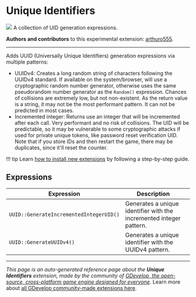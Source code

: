 # Unique Identifiers

<img src="https://resources.gdevelop-app.com/assets/Icons/identifier.svg" class="extension-icon"></img>
A collection of UID generation expressions.

**Authors and contributors** to this experimental extension: [arthuro555](https://gd.games/arthuro555).

---

Adds UUID (Universally Unique Identifiers) generation expressions via multiple patterns:

- UUIDv4: Creates a long random string of characters following the UUIDv4 standard. If available on the system/browser, will use a cryptographic random number generator, otherwise uses the same pseudorandom number generator as the `Random()` expression. Chances of collisions are extremely low, but not non-existent. As the return value is a string, it may not be the most performant pattern. It can not be predicted in most cases.
- Incremented integer: Returns use an integer that will be incremented after each call. Very performant and no risk of collisions. The UID will be predictable, so it may be vulnerable to some cryptographic attacks if used for private unique tokens, like password reset verification UID. Note that if you store IDs and then restart the game, there may be duplicates, since it'll reset the counter.

!!! tip
    Learn [how to install new extensions](/gdevelop5/extensions/search) by following a step-by-step guide.

## Expressions

| Expression | Description |  |
|-----|-----|-----|
| `UUID::GenerateIncrementedIntegerUID()` | Generates a unique identifier with the incremented integer pattern. ||
| `UUID::GenerateUUIDv4()` | Generates a unique identifier with the UUIDv4 pattern. ||


---

*This page is an auto-generated reference page about the **Unique Identifiers** extension, made by the community of [GDevelop, the open-source, cross-platform game engine designed for everyone](https://gdevelop.io/).* Learn more about [all GDevelop community-made extensions here](/gdevelop5/extensions).